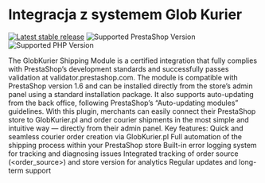 # Integracja z systemem Glob Kurier

[![Latest stable release](https://img.shields.io/github/v/release/globkurier/prestashop-module?labelColor=green&label=Latest%20release)](https://github.com/globkurier/prestashop-module/releases)
![Supported PrestaShop Version](https://img.shields.io/badge/Prestashop-%3E%3D1.7.9.0-gray?labelColor=DF0067&logo=prestashop)
![Supported PHP Version](https://img.shields.io/badge/PHP-%3E=7.4-B0B3D6?labelColor=white&logo=php)

The GlobKurier Shipping Module is a certified integration that fully complies with PrestaShop’s development standards and successfully passes validation at validator.prestashop.com.
The module is compatible with PrestaShop version 1.6 and can be installed directly from the store’s admin panel using a standard installation package. It also supports auto-updating from the back office, following PrestaShop’s “Auto-updating modules” guidelines.
With this plugin, merchants can easily connect their PrestaShop store to GlobKurier.pl and order courier shipments in the most simple and intuitive way — directly from their admin panel.
Key features:
Quick and seamless courier order creation via GlobKurier.pl
Full automation of the shipping process within your PrestaShop store
Built-in error logging system for tracking and diagnosing issues
Integrated tracking of order source (<order_source>) and store version for analytics
Regular updates and long-term support